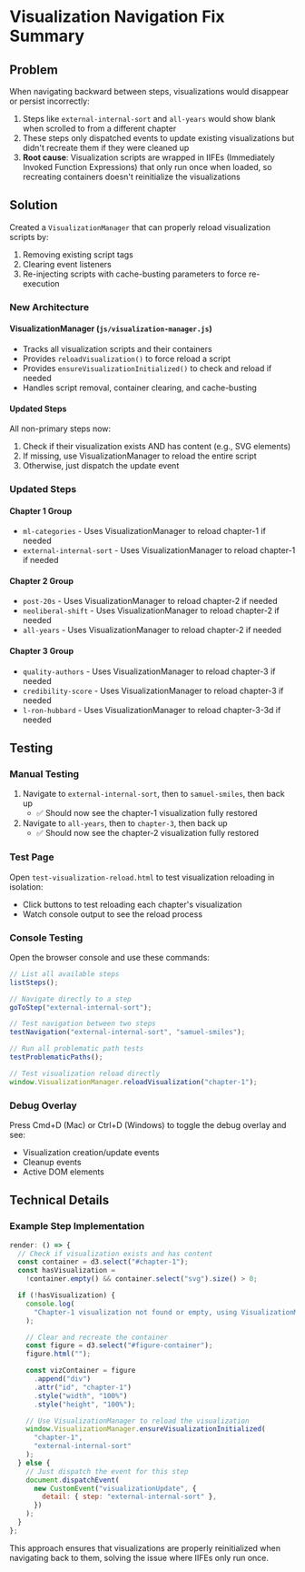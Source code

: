 # Visualization Navigation Fix Summary

## Problem

When navigating backward between steps, visualizations would disappear or persist incorrectly:

1. Steps like `external-internal-sort` and `all-years` would show blank when scrolled to from a different chapter
2. These steps only dispatched events to update existing visualizations but didn't recreate them if they were cleaned up
3. **Root cause**: Visualization scripts are wrapped in IIFEs (Immediately Invoked Function Expressions) that only run once when loaded, so recreating containers doesn't reinitialize the visualizations

## Solution

Created a `VisualizationManager` that can properly reload visualization scripts by:

1. Removing existing script tags
2. Clearing event listeners
3. Re-injecting scripts with cache-busting parameters to force re-execution

### New Architecture

#### VisualizationManager (`js/visualization-manager.js`)

- Tracks all visualization scripts and their containers
- Provides `reloadVisualization()` to force reload a script
- Provides `ensureVisualizationInitialized()` to check and reload if needed
- Handles script removal, container clearing, and cache-busting

#### Updated Steps

All non-primary steps now:

1. Check if their visualization exists AND has content (e.g., SVG elements)
2. If missing, use VisualizationManager to reload the entire script
3. Otherwise, just dispatch the update event

### Updated Steps

#### Chapter 1 Group

- `ml-categories` - Uses VisualizationManager to reload chapter-1 if needed
- `external-internal-sort` - Uses VisualizationManager to reload chapter-1 if needed

#### Chapter 2 Group

- `post-20s` - Uses VisualizationManager to reload chapter-2 if needed
- `neoliberal-shift` - Uses VisualizationManager to reload chapter-2 if needed
- `all-years` - Uses VisualizationManager to reload chapter-2 if needed

#### Chapter 3 Group

- `quality-authors` - Uses VisualizationManager to reload chapter-3 if needed
- `credibility-score` - Uses VisualizationManager to reload chapter-3 if needed
- `l-ron-hubbard` - Uses VisualizationManager to reload chapter-3-3d if needed

## Testing

### Manual Testing

1. Navigate to `external-internal-sort`, then to `samuel-smiles`, then back up
   - ✅ Should now see the chapter-1 visualization fully restored
2. Navigate to `all-years`, then to `chapter-3`, then back up
   - ✅ Should now see the chapter-2 visualization fully restored

### Test Page

Open `test-visualization-reload.html` to test visualization reloading in isolation:

- Click buttons to test reloading each chapter's visualization
- Watch console output to see the reload process

### Console Testing

Open the browser console and use these commands:

```javascript
// List all available steps
listSteps();

// Navigate directly to a step
goToStep("external-internal-sort");

// Test navigation between two steps
testNavigation("external-internal-sort", "samuel-smiles");

// Run all problematic path tests
testProblematicPaths();

// Test visualization reload directly
window.VisualizationManager.reloadVisualization("chapter-1");
```

### Debug Overlay

Press Cmd+D (Mac) or Ctrl+D (Windows) to toggle the debug overlay and see:

- Visualization creation/update events
- Cleanup events
- Active DOM elements

## Technical Details

### Example Step Implementation

```javascript
render: () => {
  // Check if visualization exists and has content
  const container = d3.select("#chapter-1");
  const hasVisualization =
    !container.empty() && container.select("svg").size() > 0;

  if (!hasVisualization) {
    console.log(
      "Chapter-1 visualization not found or empty, using VisualizationManager..."
    );

    // Clear and recreate the container
    const figure = d3.select("#figure-container");
    figure.html("");

    const vizContainer = figure
      .append("div")
      .attr("id", "chapter-1")
      .style("width", "100%")
      .style("height", "100%");

    // Use VisualizationManager to reload the visualization
    window.VisualizationManager.ensureVisualizationInitialized(
      "chapter-1",
      "external-internal-sort"
    );
  } else {
    // Just dispatch the event for this step
    document.dispatchEvent(
      new CustomEvent("visualizationUpdate", {
        detail: { step: "external-internal-sort" },
      })
    );
  }
};
```

This approach ensures that visualizations are properly reinitialized when navigating back to them, solving the issue where IIFEs only run once.
